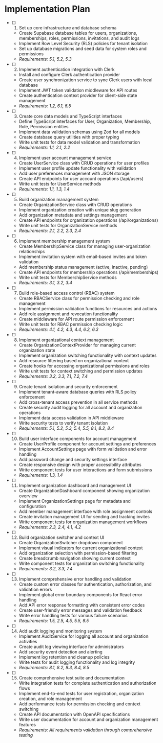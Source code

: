 # Implementation Plan

- [ ] 1. Set up core infrastructure and database schema
  - Create Supabase database tables for users, organizations, memberships, roles, permissions, invitations, and audit logs
  - Implement Row Level Security (RLS) policies for tenant isolation
  - Set up database migrations and seed data for system roles and permissions
  - _Requirements: 5.1, 5.2, 5.3_

- [ ] 2. Implement authentication integration with Clerk
  - Install and configure Clerk authentication provider
  - Create user synchronization service to sync Clerk users with local database
  - Implement JWT token validation middleware for API routes
  - Create authentication context provider for client-side state management
  - _Requirements: 1.2, 6.1, 6.5_

- [ ] 3. Create core data models and TypeScript interfaces
  - Define TypeScript interfaces for User, Organization, Membership, Role, Permission entities
  - Implement data validation schemas using Zod for all models
  - Create database query utilities with proper typing
  - Write unit tests for data model validation and transformation
  - _Requirements: 1.1, 2.1, 2.2_

- [ ] 4. Implement user account management service
  - Create UserService class with CRUD operations for user profiles
  - Implement user profile update functionality with validation
  - Add user preferences management with JSON storage
  - Create API endpoints for user account operations (/api/users)
  - Write unit tests for UserService methods
  - _Requirements: 1.1, 1.3, 1.4_

- [ ] 5. Build organization management system
  - Create OrganizationService class with CRUD operations
  - Implement organization creation with unique slug generation
  - Add organization metadata and settings management
  - Create API endpoints for organization operations (/api/organizations)
  - Write unit tests for OrganizationService methods
  - _Requirements: 2.1, 2.2, 2.3, 2.4_

- [ ] 6. Implement membership management system
  - Create MembershipService class for managing user-organization relationships
  - Implement invitation system with email-based invites and token validation
  - Add membership status management (active, inactive, pending)
  - Create API endpoints for membership operations (/api/memberships)
  - Write unit tests for MembershipService methods
  - _Requirements: 3.1, 3.2, 3.4_

- [ ] 7. Build role-based access control (RBAC) system
  - Create RBACService class for permission checking and role management
  - Implement permission validation functions for resources and actions
  - Add role assignment and revocation functionality
  - Create middleware for API route permission enforcement
  - Write unit tests for RBAC permission checking logic
  - _Requirements: 4.1, 4.2, 4.3, 4.4, 6.2, 6.3_

- [ ] 8. Implement organizational context management
  - Create OrganizationContextProvider for managing current organization state
  - Implement organization switching functionality with context updates
  - Add resource filtering based on organizational context
  - Create hooks for accessing organizational permissions and roles
  - Write unit tests for context switching and permission updates
  - _Requirements: 3.2, 3.3, 7.1, 7.2, 7.4_

- [ ] 9. Create tenant isolation and security enforcement
  - Implement tenant-aware database queries with RLS policy enforcement
  - Add cross-tenant access prevention in all service methods
  - Create security audit logging for all account and organization operations
  - Implement data access validation in API middleware
  - Write security tests to verify tenant isolation
  - _Requirements: 5.1, 5.2, 5.3, 5.4, 5.5, 8.1, 8.2, 8.4_

- [ ] 10. Build user interface components for account management
  - Create UserProfile component for account settings and preferences
  - Implement AccountSettings page with form validation and error handling
  - Add password change and security settings interface
  - Create responsive design with proper accessibility attributes
  - Write component tests for user interactions and form submissions
  - _Requirements: 1.3, 1.4_

- [ ] 11. Implement organization dashboard and management UI
  - Create OrganizationDashboard component showing organization overview
  - Implement OrganizationSettings page for metadata and configuration
  - Add member management interface with role assignment controls
  - Create invitation management UI for sending and tracking invites
  - Write component tests for organization management workflows
  - _Requirements: 2.3, 2.4, 4.1, 4.2_

- [ ] 12. Build organization switcher and context UI
  - Create OrganizationSwitcher dropdown component
  - Implement visual indicators for current organizational context
  - Add organization selection with permission-based filtering
  - Create breadcrumb navigation showing current context
  - Write component tests for organization switching functionality
  - _Requirements: 3.2, 3.3, 7.4_

- [ ] 13. Implement comprehensive error handling and validation
  - Create custom error classes for authentication, authorization, and validation errors
  - Implement global error boundary components for React error handling
  - Add API error response formatting with consistent error codes
  - Create user-friendly error messages and validation feedback
  - Write error handling tests for various failure scenarios
  - _Requirements: 1.5, 2.5, 4.5, 5.5, 6.5_

- [ ] 14. Add audit logging and monitoring system
  - Implement AuditService for logging all account and organization activities
  - Create audit log viewing interface for administrators
  - Add security event detection and alerting
  - Implement log retention and cleanup policies
  - Write tests for audit logging functionality and log integrity
  - _Requirements: 8.1, 8.2, 8.3, 8.4, 8.5_

- [ ] 15. Create comprehensive test suite and documentation
  - Write integration tests for complete authentication and authorization flows
  - Implement end-to-end tests for user registration, organization creation, and role management
  - Add performance tests for permission checking and context switching
  - Create API documentation with OpenAPI specifications
  - Write user documentation for account and organization management features
  - _Requirements: All requirements validation through comprehensive testing_